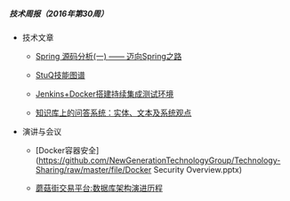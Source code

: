 ##### 技术周报（2016年第30周）

* 技术文章

    * [Spring 源码分析(一) —— 迈向Spring之路](http://my.oschina.net/kaywu123/blog/610825)

    * [StuQ技能图谱](https://github.com/TeamStuQ/skill-map)

    * [Jenkins+Docker搭建持续集成测试环境](http://dockone.io/article/1464)

    * [知识库上的问答系统：实体、文本及系统观点](http://techshow.ctrip.com/archives/category/share)

* 演讲与会议

    * [Docker容器安全](https://github.com/NewGenerationTechnologyGroup/Technology-Sharing/raw/master/file/Docker Security Overview.pptx)

    * [蘑菇街交易平台:数据库架构演进历程](https://mp.weixin.qq.com/s?__biz=MzAxNjAwMzk5OA==&mid=2649663423&idx=1&sn=032af863cd32d66d9940874cb37e2ca3&scene=1&srcid=07251U13BHJVthha6QRWI3Nr&key=8dcebf9e179c9f3ad6d826c378a006c2d768c75a300b4e832ce977ba470a7ad8dcebaf305d59e854da4211c9b0310517&ascene=0&uin=NTk5MjA5NDQw&devicetype=iMac+MacBookPro12%2C1+OSX+OSX+10.11.5+build(15F34)&version=11020201&pass_ticket=EOdKg9x%2FDcOJy%2BlksxgZGqXAco%2F1rtpYt9%2FPA3Ktyzlj10xOGTE8zuihKMAltzwG)
